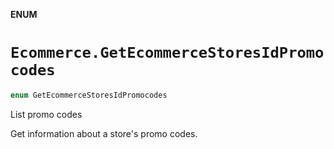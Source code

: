 **ENUM**

# `Ecommerce.GetEcommerceStoresIdPromocodes`

```swift
enum GetEcommerceStoresIdPromocodes
```

List promo codes

Get information about a store's promo codes.
